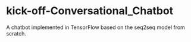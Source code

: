 # kick-off-Conversational_Chatbot
A chatbot implemented in TensorFlow based on the seq2seq model from scratch. 
